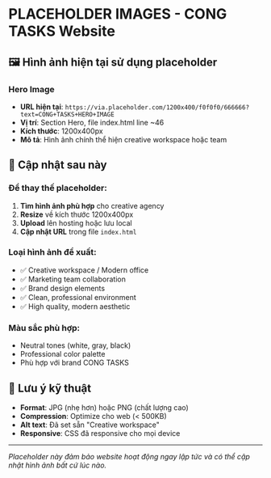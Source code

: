 # PLACEHOLDER IMAGES - CONG TASKS Website

## 🖼️ Hình ảnh hiện tại sử dụng placeholder

### Hero Image
- **URL hiện tại**: `https://via.placeholder.com/1200x400/f0f0f0/666666?text=CONG+TASKS+HERO+IMAGE`
- **Vị trí**: Section Hero, file index.html line ~46
- **Kích thước**: 1200x400px
- **Mô tả**: Hình ảnh chính thể hiện creative workspace hoặc team

## 📝 Cập nhật sau này

### Để thay thế placeholder:
1. **Tìm hình ảnh phù hợp** cho creative agency
2. **Resize** về kích thước 1200x400px
3. **Upload** lên hosting hoặc lưu local
4. **Cập nhật URL** trong file `index.html`

### Loại hình ảnh đề xuất:
- ✅ Creative workspace / Modern office
- ✅ Marketing team collaboration  
- ✅ Brand design elements
- ✅ Clean, professional environment
- ✅ High quality, modern aesthetic

### Màu sắc phù hợp:
- Neutral tones (white, gray, black)
- Professional color palette
- Phù hợp với brand CONG TASKS

## 🎯 Lưu ý kỹ thuật

- **Format**: JPG (nhẹ hơn) hoặc PNG (chất lượng cao)
- **Compression**: Optimize cho web (< 500KB)
- **Alt text**: Đã set sẵn "Creative workspace"
- **Responsive**: CSS đã responsive cho mọi device

---
*Placeholder này đảm bảo website hoạt động ngay lập tức và có thể cập nhật hình ảnh bất cứ lúc nào.*
